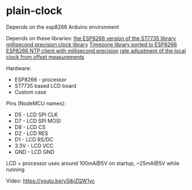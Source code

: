# plain-clock

Depends on the esp8266 Arduino environment

Depends on these libraries:
[the ESP8266 version of the ST7735 library](https://github.com/ddrown/Adafruit-ST7735-Library)
[millisecond precision clock library](https://github.com/ddrown/Arduino_Clock)
[Timezone library ported to ESP8266](https://github.com/ddrown/Timezone)
[ESP8266 NTP client with millisecond precision](https://github.com/ddrown/Arduino_NTPClient)
[rate adjustment of the local clock from offset measurements](https://github.com/ddrown/Arduino_ClockPID)

Hardware:
* ESP8266 - processor
* ST7735 based LCD board
* Custom case

Pins (NodeMCU names):

* D5 - LCD SPI CLK
* D7 - LCD SPI MOSI
* D8 - LCD CS
* D2 - LCD RES
* D1 - LCD RS/DC
* 3.3V - LCD VCC
* GND - LCD GND

LCD + processor uses around 100mA@5V on startup, ~25mA@5V while running

Video: https://youtu.be/ySibjZQW1yc

